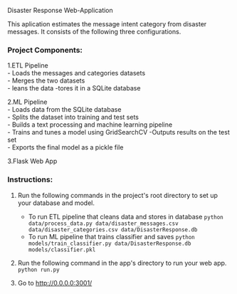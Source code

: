 Disaster Response Web-Application

This aplication estimates the message intent category from disaster messages.
It consists of the following three configurations.

### Project Components:  
1.ETL Pipeline   
    - Loads the messages and categories datasets  
    - Merges the two datasets  
    - leans the data -tores it in a SQLite database  

2.ML Pipeline  
    - Loads data from the SQLite database  
    - Splits the dataset into training and test sets  
    - Builds a text processing and machine learning pipeline  
    - Trains and tunes a model using GridSearchCV -Outputs results on the test set  
    - Exports the final model as a pickle file  

3.Flask Web App  


### Instructions:
1. Run the following commands in the project's root directory to set up your database and model.

    - To run ETL pipeline that cleans data and stores in database
        `python data/process_data.py data/disaster_messages.csv data/disaster_categories.csv data/DisasterResponse.db`
    - To run ML pipeline that trains classifier and saves
        `python models/train_classifier.py data/DisasterResponse.db models/classifier.pkl`

2. Run the following command in the app's directory to run your web app.
    `python run.py`

3. Go to http://0.0.0.0:3001/

